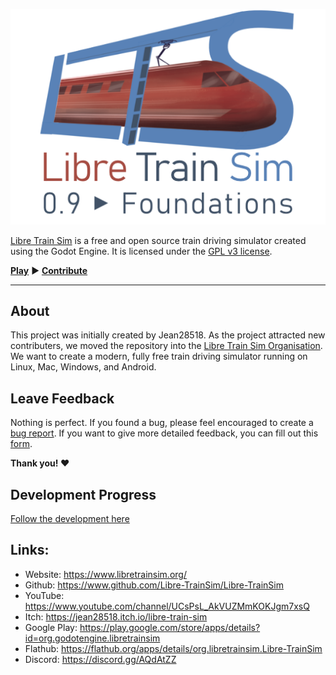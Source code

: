 ![Banner](src/misc/banner/lts_banner_both.png)

[Libre Train Sim](https://libretrainsim.org) is a free and open source train driving simulator created using the Godot Engine. It is licensed under the [GPL v3 license](LICENSE).

**[Play](https://www.libretrainsim.org/download/)** ► **[Contribute](https://github.com/Libre-TrainSim/Libre-TrainSim/wiki/Contribute-to-Libre-TrainSim)**

---

## About

This project was initially created by Jean28518. As the project attracted new contributers, we moved the repository into the [Libre Train Sim Organisation](https://github.com/Libre-TrainSim/). We want to create a modern, fully free train driving simulator running on Linux, Mac, Windows, and Android.


## Leave Feedback

Nothing is perfect. If you found a bug, please feel encouraged to create a [bug report](https://github.com/Libre-TrainSim/Libre-TrainSim/issues/new/). If you want to give more detailed feedback, you can fill out this [form](https://www.libretrainsim.org/feedback/).

**Thank you! :heart:**

## Development Progress
[Follow the development here](https://github.com/Libre-TrainSim/Libre-TrainSim/projects)

## Links:
- Website: https://www.libretrainsim.org/
- Github: https://www.github.com/Libre-TrainSim/Libre-TrainSim
- YouTube: https://www.youtube.com/channel/UCsPsL_AkVUZMmKOKJgm7xsQ
- Itch: https://jean28518.itch.io/libre-train-sim
- Google Play: https://play.google.com/store/apps/details?id=org.godotengine.libretrainsim
- Flathub: https://flathub.org/apps/details/org.libretrainsim.Libre-TrainSim
- Discord: https://discord.gg/AQdAtZZ
